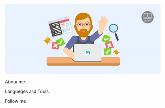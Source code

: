 ![Header](https://github.com/RomanHodov/romanhodov/blob/main/EWMObQc7Vd.png)


About me

Langueges and Tools

Follow me
